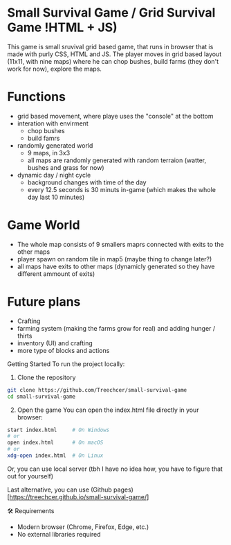 # Small Survival Game / Grid Survival Game !HTML + JS)

This game is small sruvival grid based game, that runs in browser that is made with purly CSS, HTML and JS. The player moves in grid based layout (11x11, with nine maps) where he can chop bushes, build farms (they don't work for now), explore the maps.

# Functions

- grid based movement, where playe uses the "console" at the bottom
- interation with envirment
  - chop bushes
  - build famrs
- randomly generated world
  - 9 maps, in 3x3
  - all maps are randomly generated with random terraion (watter, bushes and grass for now)
- dynamic day / night cycle
  - background changes with time of the day
  - every 12.5 seconds is 30 minuts in-game (which makes the whole day last 10 minutes)

# Game World

- The whole map consists of 9 smallers maprs connected with exits to the other maps
- player spawn on random tile in map5 (maybe thing to change later?)
- all maps have exits to other maps (dynamicly generated so they have different ammount of exits)

# Future plans

- Crafting
- farming system (making the farms grow for real) and adding hunger / thirts
- inventory (UI) and crafting
- more type of blocks and actions

Getting Started
To run the project locally:

1. Clone the repository
```bash
git clone https://github.com/Treechcer/small-survival-game
cd small-survival-game
```

2. Open the game
You can open the index.html file directly in your browser:

```bash
start index.html     # On Windows
# or
open index.html      # On macOS
# or
xdg-open index.html  # On Linux
```

Or, you can use local server (tbh I have no idea how, you have to figure that out for yourself)

Last alternative, you can use (Github pages)[https://treechcer.github.io/small-survival-game/]

🛠️ Requirements
- Modern browser (Chrome, Firefox, Edge, etc.)
- No external libraries required
